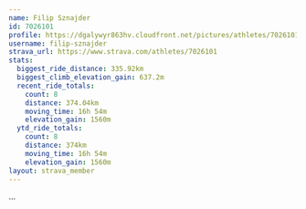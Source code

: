 ```yaml
---
name: Filip Sznajder
id: 7026101
profile: https://dgalywyr863hv.cloudfront.net/pictures/athletes/7026101/2123836/17/large.jpg
username: filip-sznajder
strava_url: https://www.strava.com/athletes/7026101
stats:
  biggest_ride_distance: 335.92km
  biggest_climb_elevation_gain: 637.2m
  recent_ride_totals:
    count: 8
    distance: 374.04km
    moving_time: 16h 54m
    elevation_gain: 1560m
  ytd_ride_totals:
    count: 8
    distance: 374km
    moving_time: 16h 54m
    elevation_gain: 1560m
layout: strava_member
--- 
```

...

